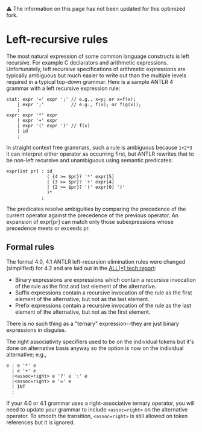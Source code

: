 :warning: The information on this page has not been updated for this optimized fork.

# Left-recursive rules

The most natural expression of some common language constructs is left recursive. For example C declarators and arithmetic expressions. Unfortunately, left recursive specifications of arithmetic expressions are typically ambiguous but much easier to write out than the multiple levels required in a typical top-down grammar. Here is a sample ANTLR 4 grammar with a left recursive expression rule:

```
stat: expr '=' expr ';' // e.g., x=y; or x=f(x);
    | expr ';'          // e.g., f(x); or f(g(x));
    ;
expr: expr '*' expr
    | expr '+' expr
    | expr '(' expr ')' // f(x)
    | id
    ;
```

In straight context free grammars, such a rule is ambiguous because `1+2*3` it can interpret either operator as occurring first, but ANTLR rewrites that to be non-left recursive and unambiguous using semantic predicates:

```
expr[int pr] : id
               ( {4 >= $pr}? '*' expr[5]
               | {3 >= $pr}? '+' expr[4]
               | {2 >= $pr}? '(' expr[0] ')'
               )*
             ;
```

The predicates resolve ambiguities by comparing the precedence of the current operator against the precedence of the previous operator. An expansion of expr[pr] can match only those subexpressions whose precedence meets or exceeds pr.

## Formal rules

The formal 4.0, 4.1 ANTLR left-recursion elimination rules were changed (simplified) for 4.2 and are laid out in the [ALL(*) tech report](http://www.antlr.org/papers/allstar-techreport.pdf):

* Binary expressions are expressions which contain a recursive invocation of the rule as the first and last element of the alternative.
* Suffix expressions contain a recursive invocation of the rule as the first element of the alternative, but not as the last element.
* Prefix expressions contain a recursive invocation of the rule as the last element of the alternative, but not as the first element.

There is no such thing as a "ternary" expression--they are just binary expressions in disguise.

The right associativity specifiers used to be on the individual tokens but it's done on alternative basis anyway so the option is now on the individual alternative; e.g.,

```
e : e '*' e
  | e '+' e
  |<assoc=right> e '?' e ':' e
  |<assoc=right> e '=' e
  | INT
  ;
```

If your 4.0 or 4.1 grammar uses a right-associative ternary operator, you will need to update your grammar to include `<assoc=right>` on the alternative operator. To smooth the transition, `<assoc=right>` is still allowed on token references but it is ignored.
